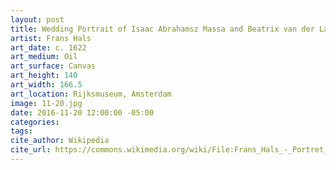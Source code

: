 ```yaml
---
layout: post
title: Wedding Portrait of Isaac Abrahamsz Massa and Beatrix van der Laen
artist: Frans Hals
art_date: c. 1622
art_medium: Oil
art_surface: Canvas
art_height: 140
art_width: 166.5
art_location: Rijksmuseum, Amsterdam
image: 11-20.jpg
date: 2016-11-20 12:00:00 -05:00
categories:
tags:
cite_author: Wikipedia
cite_url: https://commons.wikimedia.org/wiki/File:Frans_Hals_-_Portret_van_een_stel_in_een_landschap_-_Google_Art_Project.jpg
---
```

